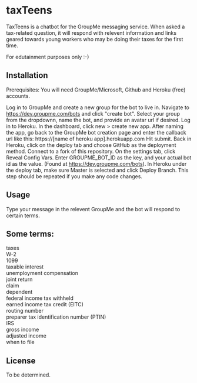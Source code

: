 
# taxTeens

TaxTeens is a chatbot for the GroupMe messaging service. When asked a tax-related question, it will respond with relevent information and links geared towards young workers who may be doing their taxes for the first time.

For edutainment purposes only :-)

## Installation

Prerequisites:
You will need GroupMe/Microsoft, Github and Heroku (free) accounts.

Log in to GroupMe and create a new group for the bot to live in. Navigate to https://dev.groupme.com/bots and click "create bot". Select your group from the dropdownn, name the bot, and provide an avatar url if desired.
Log in to Heroku. In the dashboard, click new > create new app. After naming the app, go back to the GroupMe bot creation page and enter the callback url like this: https://[name of heroku app].herokuapp.com 
Hit submit. Back in Heroku, click on the deploy tab and choose GitHub as the deployment method. Connect to a fork of this repository. On the settings tab, click Reveal Config Vars. Enter GROUPME_BOT_ID as the key, and your actual bot id as the value. (Found at https://dev.groupme.com/bots). In Heroku under the deploy tab, make sure Master is selected and click Deploy Branch. This step should be repeated if you make any code changes.



## Usage

Type your message in the relevent GroupMe and the bot will respond to certain terms.

## Some terms:
taxes  
W-2  
1099  
taxable interest  
unemployment compensation  
joint return  
claim  
dependent  
federal income tax withheld  
earned income tax credit (EITC)  
routing number  
preparer tax identification number (PTIN)  
IRS  
gross income  
adjusted income  
when to file  



## License
To be determined.
